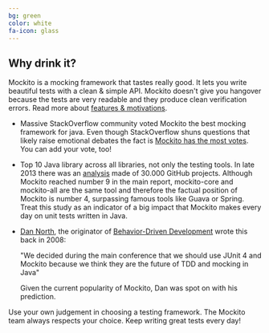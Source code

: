 ```yaml
---
bg: green
color: white
fa-icon: glass
---
```


## Why drink it?

Mockito is a mocking framework that tastes really good.
It lets you write beautiful tests with a clean & simple API.
Mockito doesn't give you hangover because the tests are very readable and they produce clean verification errors.
Read more about [features & motivations](https://code.google.com/p/mockito/wiki/FeaturesAndMotivations).

* Massive StackOverflow community voted Mockito the best mocking framework for java.
Even though StackOverflow shuns questions that likely raise emotional debates the fact is
[Mockito has the most votes](http://stackoverflow.com/questions/22697/whats-the-best-mock-framework-for-java).
You can add your vote, too!

* Top 10 Java library across all libraries, not only the testing tools.
In late 2013 there was an [analysis](http://blog.takipi.com/we-analyzed-30000-github-projects-here-are-the-top-100-libraries-in-java-js-and-ruby)
made of 30.000 GitHub projects.
Although Mockito reached number 9 in the main report, mockito-core and mockito-all are the same tool
and therefore the factual position of Mockito is number 4, surpassing famous tools like Guava or Spring.
Treat this study as an indicator of a big impact that Mockito makes every day on unit tests written in Java.

* [Dan North](https://twitter.com/tastapod), the originator of
[Behavior-Driven Development](http://en.wikipedia.org/wiki/Behavior-driven_development) wrote this back in 2008:

    "We decided during the main conference that we should use JUnit 4 and Mockito
    because we think they are the future of TDD and mocking in Java"

    Given the current popularity of Mockito, Dan was spot on with his prediction.

Use your own judgement in choosing a testing framework.
The Mockito team always respects your choice. Keep writing great tests every day!
